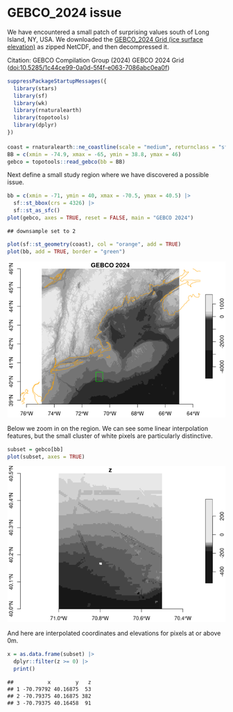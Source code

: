 GEBCO_2024 issue
================

We have encountered a small patch of surprising values south of Long
Island, NY, USA. We downloaded the [GEBCO_2024 Grid (ice surface
elevation)](https://www.gebco.net/data_and_products/gridded_bathymetry_data/)
as zipped NetCDF, and then decompressed it.

Citation: GEBCO Compilation Group (2024) GEBCO 2024 Grid
(<doi:10.5285/1c44ce99-0a0d-5f4f-e063-7086abc0ea0f>)

``` r
suppressPackageStartupMessages({
  library(stars)
  library(sf)
  library(wk)
  library(rnaturalearth)
  library(topotools)
  library(dplyr)
})

coast = rnaturalearth::ne_coastline(scale = "medium", returnclass = "sf")
BB = c(xmin = -74.9, xmax = -65, ymin = 38.8, ymax = 46)
gebco = topotools::read_gebco(bb = BB)
```

Next define a small study region where we have discovered a possible
issue.

``` r
bb = c(xmin = -71, ymin = 40, xmax = -70.5, ymax = 40.5) |>
  sf::st_bbox(crs = 4326) |>
  sf::st_as_sfc()
plot(gebco, axes = TRUE, reset = FALSE, main = "GEBCO 2024")
```

    ## downsample set to 2

``` r
plot(sf::st_geometry(coast), col = "orange", add = TRUE)
plot(bb, add = TRUE, border = "green")
```

![](gebco_2024_files/figure-gfm/unnamed-chunk-2-1.png)<!-- -->

Below we zoom in on the region. We can see some linear interpolation
features, but the small cluster of white pixels are particularly
distinctive.

``` r
subset = gebco[bb]
plot(subset, axes = TRUE)
```

![](gebco_2024_files/figure-gfm/unnamed-chunk-3-1.png)<!-- -->

And here are interpolated coordinates and elevations for pixels at or
above 0m.

``` r
x = as.data.frame(subset) |>
  dplyr::filter(z >= 0) |>
  print()
```

    ##           x        y   z
    ## 1 -70.79792 40.16875  53
    ## 2 -70.79375 40.16875 382
    ## 3 -70.79375 40.16458  91

